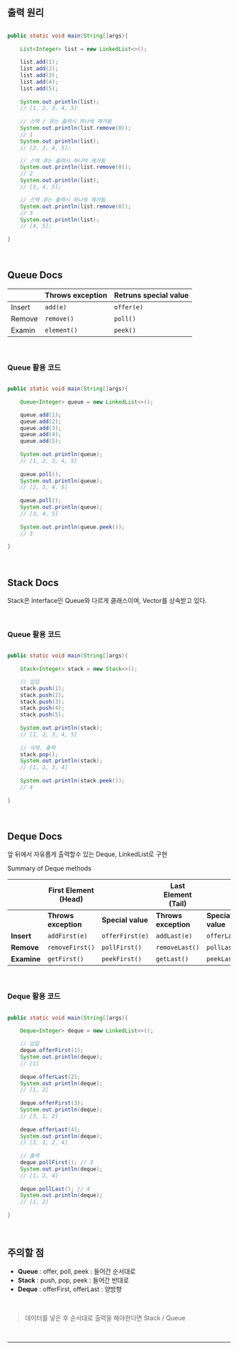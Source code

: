 ## 출력 원리

```java

public static void main(String[]args){
    
    List<Integer> list = new LinkedList<>();
    
    list.add(1);
    list.add(2);
    list.add(3);
    list.add(4);
    list.add(5);
    
    System.out.println(list);
    // [1, 2, 3, 4, 5]
    
    // 스택 / 큐는 출력시 하나씩 제거됨
    System.out.println(list.remove(0));
    // 1
    System.out.println(list);
    // [2, 3, 4, 5];

    // 스택 큐는 출력시 하나씩 제거됨
    System.out.println(list.remove(0));
    // 2
    System.out.println(list);
    // [3, 4, 5];

    // 스택 큐는 출력시 하나씩 제거됨
    System.out.println(list.remove(0));
    // 3
    System.out.println(list);
    // [4, 5];
    
}

```

<br>

## Queue Docs

|        | Throws exception    | Retruns special value  |
|--------|---------------------|------------------------|
| Insert | `add(e)`            | `offer(e)`             |
| Remove | `remove()`          | `poll()`               |
| Examin | `element()`         | `peek()`               |

<br>

### Queue 활용 코드

```java

public static void main(String[]args){
    
    Queue<Integer> queue = new LinkedList<>();

    queue.add(1);
    queue.add(2);
    queue.add(3);
    queue.add(4);
    queue.add(5);
    
    System.out.println(queue);
    // [1, 2, 3, 4, 5]
    
    queue.poll();
    System.out.println(queue);
    // [2, 3, 4, 5]
    
    queue.poll();
    System.out.println(queue);
    // [3, 4, 5]
    
    System.out.println(queue.peek());
    // 3
    
}

```

<br>

## Stack Docs

Stack은 Interface인 Queue와 다르게 클래스이며, Vector를 상속받고 있다.

<br>

### Queue 활용 코드

```java

public static void main(String[]args){
    
    Stack<Integer> stack = new Stack<>();

    // 삽입
    stack.push(1);
    stack.push(2);
    stack.push(3);
    stack.push(4);
    stack.push(5);
    
    System.out.println(stack);
    // [1, 2, 3, 4, 5]
    
    // 삭제, 출력
    stack.pop();
    System.out.println(stack);
    // [1, 2, 3, 4]
    
    System.out.println(stack.peek());
    // 4
    
}

```

<br>

## Deque Docs

앞 뒤에서 자유롭게 출력할수 있는 Deque, LinkedList로 구현

Summary of Deque methods  

|                 | First Element (Head)          |                       | Last Element (Tail)           |                       |
|-----------------|-------------------------------|-----------------------|--------------------------------|-----------------------|
|                 | **Throws exception**          | **Special value**     | **Throws exception**          | **Special value**     |
| **Insert**      | `addFirst(e)`                 | `offerFirst(e)`       | `addLast(e)`                  | `offerLast(e)`        |
| **Remove**      | `removeFirst()`               | `pollFirst()`         | `removeLast()`                | `pollLast()`          |
| **Examine**     | `getFirst()`                  | `peekFirst()`         | `getLast()`                   | `peekLast()`          |

<br>

### Deque 활용 코드

```java

public static void main(String[]args){
    
    Deque<Integer> deque = new LinkedList<>();

    // 삽입
    deque.offerFirst(1);
    System.out.println(deque);
    // [1]
    
    deque.offerLast(2);
    System.out.println(deque);
    // [1, 2]
    
    deque.offerFirst(3);
    System.out.println(deque);
    // [3, 1, 2]
    
    deque.offerLast(4);
    System.out.println(deque);
    // [3, 1, 2, 4]
    
    // 출력
    deque.pollFirst(); // 3
    System.out.println(deque);
    // [1, 2, 4]
    
    deque.pollLast(); // 4
    System.out.println(deque);
    // [1, 2]
    
}

```

<br>

## 주의할 점
- **Queue** : offer, poll, peek : 들어간 순서대로
- **Stack** : push,  pop,  peek : 들어간 반대로
- **Deque** : offerFirst, offerLast : 양방향

<br>

>
> 데이터를 넣은 후 순서대로 출력을 해야한다면 Stack / Queue
> 

<br>
<hr>